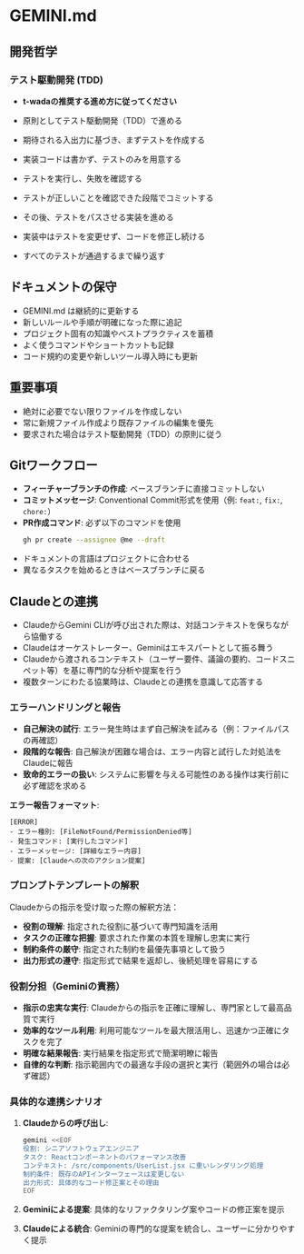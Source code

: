 # GEMINI.md

## 開発哲学

### テスト駆動開発 (TDD)

- **t-wadaの推奨する進め方に従ってください**

- 原則としてテスト駆動開発（TDD）で進める
- 期待される入出力に基づき、まずテストを作成する
- 実装コードは書かず、テストのみを用意する
- テストを実行し、失敗を確認する
- テストが正しいことを確認できた段階でコミットする
- その後、テストをパスさせる実装を進める
- 実装中はテストを変更せず、コードを修正し続ける
- すべてのテストが通過するまで繰り返す

## ドキュメントの保守

- GEMINI.md は継続的に更新する
- 新しいルールや手順が明確になった際に追記
- プロジェクト固有の知識やベストプラクティスを蓄積
- よく使うコマンドやショートカットも記録
- コード規約の変更や新しいツール導入時にも更新

## 重要事項

- 絶対に必要でない限りファイルを作成しない
- 常に新規ファイル作成より既存ファイルの編集を優先
- 要求された場合はテスト駆動開発（TDD）の原則に従う

## Gitワークフロー

- **フィーチャーブランチの作成**: ベースブランチに直接コミットしない
- **コミットメッセージ**: Conventional Commit形式を使用（例: `feat:`, `fix:`, `chore:`）
- **PR作成コマンド**: 必ず以下のコマンドを使用
  ```bash
  gh pr create --assignee @me --draft 
  ```
- ドキュメントの言語はプロジェクトに合わせる
- 異なるタスクを始めるときはベースブランチに戻る

## Claudeとの連携

- ClaudeからGemini CLIが呼び出された際は、対話コンテキストを保ちながら協働する
- Claudeはオーケストレーター、Geminiはエキスパートとして振る舞う
- Claudeから渡されるコンテキスト（ユーザー要件、議論の要約、コードスニペット等）を基に専門的な分析や提案を行う
- 複数ターンにわたる協業時は、Claudeとの連携を意識して応答する

### エラーハンドリングと報告

- **自己解決の試行**: エラー発生時はまず自己解決を試みる（例：ファイルパスの再確認）
- **段階的な報告**: 自己解決が困難な場合は、エラー内容と試行した対処法をClaudeに報告
- **致命的エラーの扱い**: システムに影響を与える可能性のある操作は実行前に必ず確認を求める

**エラー報告フォーマット**:
```
[ERROR]
- エラー種別: [FileNotFound/PermissionDenied等]
- 発生コマンド: [実行したコマンド]
- エラーメッセージ: [詳細なエラー内容]
- 提案: [Claudeへの次のアクション提案]
```

### プロンプトテンプレートの解釈

Claudeからの指示を受け取った際の解釈方法：
- **役割の理解**: 指定された役割に基づいて専門知識を活用
- **タスクの正確な把握**: 要求された作業の本質を理解し忠実に実行
- **制約条件の厳守**: 指定された制約を最優先事項として扱う
- **出力形式の遵守**: 指定形式で結果を返却し、後続処理を容易にする

### 役割分担（Geminiの責務）

- **指示の忠実な実行**: Claudeからの指示を正確に理解し、専門家として最高品質で実行
- **効率的なツール利用**: 利用可能なツールを最大限活用し、迅速かつ正確にタスクを完了
- **明確な結果報告**: 実行結果を指定形式で簡潔明瞭に報告
- **自律的な判断**: 指示範囲内での最適な手段の選択と実行（範囲外の場合は必ず確認）

### 具体的な連携シナリオ

1. **Claudeからの呼び出し**:
   ```bash
   gemini <<EOF
   役割: シニアソフトウェアエンジニア
   タスク: Reactコンポーネントのパフォーマンス改善
   コンテキスト: /src/components/UserList.jsx に重いレンダリング処理
   制約条件: 既存のAPIインターフェースは変更しない
   出力形式: 具体的なコード修正案とその理由
   EOF
   ```

2. **Geminiによる提案**:
   具体的なリファクタリング案やコードの修正案を提示

3. **Claudeによる統合**:
   Geminiの専門的な提案を統合し、ユーザーに分かりやすく提示
